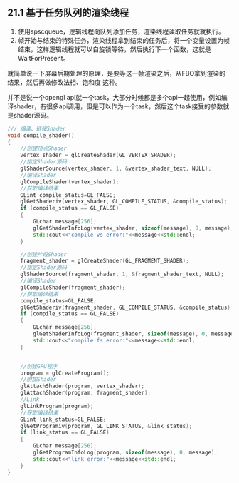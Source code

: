 ## 21.1 基于任务队列的渲染线程

1. 使用spscqueue，逻辑线程向队列添加任务，渲染线程读取任务就就执行。
2. 帧开始与结束的特殊任务，渲染线程拿到结束的任务后，将一个变量设置为帧结束，这样逻辑线程就可以自旋锁等待，然后执行下一个函数，这就是WaitForPresent。

就简单说一下屏幕后期处理的原理，是要等这一帧渲染之后，从FBO拿到渲染的结果，然后再做修改法相、饱和度 这种。

并不是说一个opengl api就一个task，大部分时候都是多个api一起使用，例如编译shader，有很多api调用，但是可以作为一个task，然后这个task接受的参数就是shader源码。

```c++
/// 编译、链接Shader
void compile_shader()
{
    //创建顶点Shader
    vertex_shader = glCreateShader(GL_VERTEX_SHADER);
    //指定Shader源码
    glShaderSource(vertex_shader, 1, &vertex_shader_text, NULL);
    //编译Shader
    glCompileShader(vertex_shader);
    //获取编译结果
    GLint compile_status=GL_FALSE;
    glGetShaderiv(vertex_shader, GL_COMPILE_STATUS, &compile_status);
    if (compile_status == GL_FALSE)
    {
        GLchar message[256];
        glGetShaderInfoLog(vertex_shader, sizeof(message), 0, message);
        std::cout<<"compile vs error:"<<message<<std::endl;
    }

    //创建片段Shader
    fragment_shader = glCreateShader(GL_FRAGMENT_SHADER);
    //指定Shader源码
    glShaderSource(fragment_shader, 1, &fragment_shader_text, NULL);
    //编译Shader
    glCompileShader(fragment_shader);
    //获取编译结果
    compile_status=GL_FALSE;
    glGetShaderiv(fragment_shader, GL_COMPILE_STATUS, &compile_status);
    if (compile_status == GL_FALSE)
    {
        GLchar message[256];
        glGetShaderInfoLog(fragment_shader, sizeof(message), 0, message);
        std::cout<<"compile fs error:"<<message<<std::endl;
    }


    //创建GPU程序
    program = glCreateProgram();
    //附加Shader
    glAttachShader(program, vertex_shader);
    glAttachShader(program, fragment_shader);
    //Link
    glLinkProgram(program);
    //获取编译结果
    GLint link_status=GL_FALSE;
    glGetProgramiv(program, GL_LINK_STATUS, &link_status);
    if (link_status == GL_FALSE)
    {
        GLchar message[256];
        glGetProgramInfoLog(program, sizeof(message), 0, message);
        std::cout<<"link error:"<<message<<std::endl;
    }
}
```